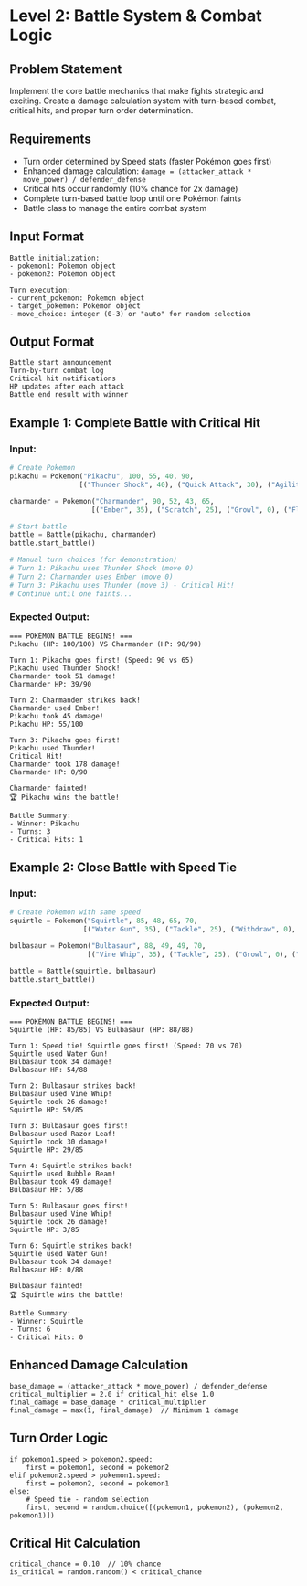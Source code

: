 # Level 2: Battle System & Combat Logic

## Problem Statement
Implement the core battle mechanics that make fights strategic and exciting. Create a damage calculation system with turn-based combat, critical hits, and proper turn order determination.

## Requirements
- Turn order determined by Speed stats (faster Pokémon goes first)
- Enhanced damage calculation: `damage = (attacker_attack * move_power) / defender_defense`
- Critical hits occur randomly (10% chance for 2x damage)
- Complete turn-based battle loop until one Pokémon faints
- Battle class to manage the entire combat system

## Input Format
```
Battle initialization:
- pokemon1: Pokemon object
- pokemon2: Pokemon object

Turn execution:
- current_pokemon: Pokemon object
- target_pokemon: Pokemon object
- move_choice: integer (0-3) or "auto" for random selection
```

## Output Format
```
Battle start announcement
Turn-by-turn combat log
Critical hit notifications
HP updates after each attack
Battle end result with winner
```

## Example 1: Complete Battle with Critical Hit

### Input:
```python
# Create Pokemon
pikachu = Pokemon("Pikachu", 100, 55, 40, 90, 
                 [("Thunder Shock", 40), ("Quick Attack", 30), ("Agility", 0), ("Thunder", 70)])

charmander = Pokemon("Charmander", 90, 52, 43, 65,
                    [("Ember", 35), ("Scratch", 25), ("Growl", 0), ("Flamethrower", 60)])

# Start battle
battle = Battle(pikachu, charmander)
battle.start_battle()

# Manual turn choices (for demonstration)
# Turn 1: Pikachu uses Thunder Shock (move 0)
# Turn 2: Charmander uses Ember (move 0)
# Turn 3: Pikachu uses Thunder (move 3) - Critical Hit!
# Continue until one faints...
```

### Expected Output:
```
=== POKÉMON BATTLE BEGINS! ===
Pikachu (HP: 100/100) VS Charmander (HP: 90/90)

Turn 1: Pikachu goes first! (Speed: 90 vs 65)
Pikachu used Thunder Shock!
Charmander took 51 damage!
Charmander HP: 39/90

Turn 2: Charmander strikes back!
Charmander used Ember!
Pikachu took 45 damage!
Pikachu HP: 55/100

Turn 3: Pikachu goes first!
Pikachu used Thunder!
Critical Hit!
Charmander took 178 damage!
Charmander HP: 0/90

Charmander fainted!
🏆 Pikachu wins the battle!

Battle Summary:
- Winner: Pikachu
- Turns: 3
- Critical Hits: 1
```

## Example 2: Close Battle with Speed Tie

### Input:
```python
# Create Pokemon with same speed
squirtle = Pokemon("Squirtle", 85, 48, 65, 70,
                  [("Water Gun", 35), ("Tackle", 25), ("Withdraw", 0), ("Bubble Beam", 50)])

bulbasaur = Pokemon("Bulbasaur", 88, 49, 49, 70,
                   [("Vine Whip", 35), ("Tackle", 25), ("Growl", 0), ("Razor Leaf", 45)])

battle = Battle(squirtle, bulbasaur)
battle.start_battle()
```

### Expected Output:
```
=== POKÉMON BATTLE BEGINS! ===
Squirtle (HP: 85/85) VS Bulbasaur (HP: 88/88)

Turn 1: Speed tie! Squirtle goes first! (Speed: 70 vs 70)
Squirtle used Water Gun!
Bulbasaur took 34 damage!
Bulbasaur HP: 54/88

Turn 2: Bulbasaur strikes back!
Bulbasaur used Vine Whip!
Squirtle took 26 damage!
Squirtle HP: 59/85

Turn 3: Bulbasaur goes first!
Bulbasaur used Razor Leaf!
Squirtle took 30 damage!
Squirtle HP: 29/85

Turn 4: Squirtle strikes back!
Squirtle used Bubble Beam!
Bulbasaur took 49 damage!
Bulbasaur HP: 5/88

Turn 5: Bulbasaur goes first!
Bulbasaur used Vine Whip!
Squirtle took 26 damage!
Squirtle HP: 3/85

Turn 6: Squirtle strikes back!
Squirtle used Water Gun!
Bulbasaur took 34 damage!
Bulbasaur HP: 0/88

Bulbasaur fainted!
🏆 Squirtle wins the battle!

Battle Summary:
- Winner: Squirtle
- Turns: 6
- Critical Hits: 0
```

## Enhanced Damage Calculation
```
base_damage = (attacker_attack * move_power) / defender_defense
critical_multiplier = 2.0 if critical_hit else 1.0
final_damage = base_damage * critical_multiplier
final_damage = max(1, final_damage)  // Minimum 1 damage
```

## Turn Order Logic
```
if pokemon1.speed > pokemon2.speed:
    first = pokemon1, second = pokemon2
elif pokemon2.speed > pokemon1.speed:
    first = pokemon2, second = pokemon1
else:
    # Speed tie - random selection
    first, second = random.choice([(pokemon1, pokemon2), (pokemon2, pokemon1)])
```

## Critical Hit Calculation
```
critical_chance = 0.10  // 10% chance
is_critical = random.random() < critical_chance
```